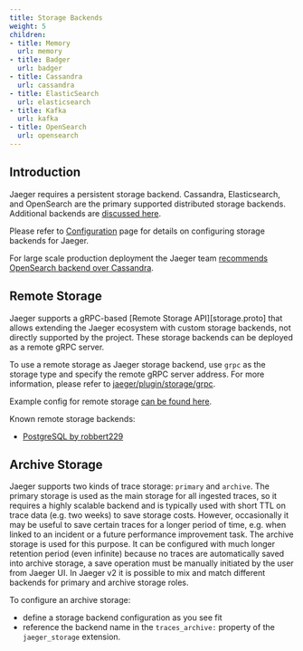 ```yaml
---
title: Storage Backends
weight: 5
children:
- title: Memory
  url: memory
- title: Badger
  url: badger
- title: Cassandra
  url: cassandra
- title: ElasticSearch
  url: elasticsearch
- title: Kafka
  url: kafka
- title: OpenSearch
  url: opensearch
---
```


## Introduction

Jaeger requires a persistent storage backend. Cassandra, Elasticsearch, and OpenSearch are the primary supported distributed storage backends. Additional backends are [discussed here](https://github.com/jaegertracing/jaeger/issues/638).

Please refer to [Configuration](../configuration/) page for details on configuring storage backends for Jaeger.

For large scale production deployment the Jaeger team [recommends OpenSearch backend over Cassandra](../faq/#what-is-the-recommended-storage-backend).

## Remote Storage

Jaeger supports a gRPC-based [Remote Storage API][storage.proto] that allows extending the Jaeger ecosystem with custom storage backends, not directly supported by the project. These storage backends can be deployed as a remote gRPC server.

To use a remote storage as Jaeger storage backend, use `grpc` as the storage type and specify the remote gRPC server address. For more information, please refer to [jaeger/plugin/storage/grpc](https://github.com/jaegertracing/jaeger/tree/v2.2.0/plugin/storage/grpc).

Example config for remote storage [can be found here](https://github.com/jaegertracing/jaeger/blob/v2.2.0/cmd/jaeger/config-remote-storage.yaml).

Known remote storage backends:

* [PostgreSQL by robbert229](https://github.com/robbert229/jaeger-postgresql)

## Archive Storage

Jaeger supports two kinds of trace storage: `primary` and `archive`. The primary storage is used as the main storage for all ingested traces, so it requires a highly scalable backend and is typically used with short TTL on trace data (e.g. two weeks) to save storage costs. However, occasionally it may be useful to save certain traces for a longer period of time, e.g. when linked to an incident or a future performance improvement task. The archive storage is used for this purpose. It can be configured with much longer retention period (even infinite) because no traces are automatically saved into archive storage, a save operation must be manually initiated by the user from Jaeger UI. In Jaeger v2 it is possible to mix and match different backends for primary and archive storage roles.

To configure an archive storage:
  * define a storage backend configuration as you see fit
  * reference the backend name in the `traces_archive:` property of the `jaeger_storage` extension.
